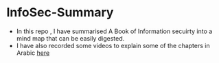 # InfoSec-Summary
- In this repo , I have summarised A Book of Information secuirty into a mind map that can be easily digested.
- I have also recorded some videos to explain some of the chapters in Arabic [here](https://www.youtube.com/playlist?list=PLTnzGevfl-aXgYWz-Mu1bymdY06sJCBOJ)

